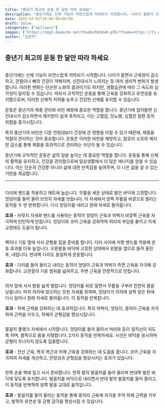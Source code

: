 ```yaml
---
title: "중년기 최고의 운동 한 달만 따라 하세요"
description: "중년기에는 신체 기능이 자연스럽게 저하되기 시작합니다. 나이가 들면서 근육량이 감소하고, 관절이나 뼈의 건강이 약해지며, 신진대사가 느려지는 등 여러 생리적 변화가 발생합니다. 이러한 변화는 단순한 노화의 결과이기도 하지만, 생활습관에 따라 그 속도와 심각성이 달라질 "
date: 2025-03-01T18:00:00+09:00
draft: false
categories: ["wellness"]
images: ["https://img3.daumcdn.net/thumb/R658x0.q70/?fname=https://t1.daumcdn.net/news/202501/01/tenbody/20250101073019305zibv.jpg", "https://t1.daumcdn.net/news/202501/01/tenbody/20250101073019756qxdl.gif", "https://t1.daumcdn.net/news/202501/01/tenbody/20250101073020186advc.gif", "https://t1.daumcdn.net/news/202501/01/tenbody/20250101073020611hpbm.gif", "https://t1.daumcdn.net/news/202501/01/tenbody/20250101073020985mspn.gif"]
author: "김현지"
---
```


<h2 >중년기 최고의 운동 한 달만 따라 하세요</h2> <figure ><img src="https://img3.daumcdn.net/thumb/R658x0.q70/?fname=https://t1.daumcdn.net/news/202501/01/tenbody/20250101073019305zibv.jpg" alt=""/></figure> <p>중년기에는 신체 기능이 자연스럽게 저하되기 시작합니다. 나이가 들면서 근육량이 감소하고, 관절이나 뼈의 건강이 약해지며, 신진대사가 느려지는 등 여러 생리적 변화가 발생합니다. 이러한 변화는 단순한 노화의 결과이기도 하지만, 생활습관에 따라 그 속도와 심각성이 달라질 수 있습니다. 따라서 규칙적인 운동을 통해 근육을 강화하고 유연성을 유지함으로써, 이러한 신체적 저하를 늦추고 건강한 신체를 유지할 수 있습니다.</p> <p>운동은 중년기의 체중 관리와 비만 예방에 중요한 역할을 합니다. 중년기에 접어들면 신진대사가 감소하면서 체지방이 쉽게 축적되고, 이는 고혈압, 당뇨병, 심혈관 질환 등의 위험을 증가시킵니다.</p> <p>특히 중년기의 비만은 다른 연령대보다 건강에 큰 영향을 미칠 수 있기 때문에, 체중을 적절히 관리하는 것이 중요합니다. 운동은 이러한 비만을 예방하고, 칼로리 소모와 체지방 감소를 통해 체중을 효과적으로 관리하는 수단이 될 수 있습니다.</p> <p>중년기에 규칙적인 운동은 삶의 질을 높이는 데 중요한 역할을 합니다. 운동을 통해 신체의 활력을 유지하고, 건강을 관리함으로써 일상생활에서 더 많은 에너지를 얻을 수 있습니다. 이는 단순히 건강뿐 아니라 삶에 대한 만족감을 높여주며, 더 나은 삶을 살 수 있는 기반을 제공합니다.</p> <hr /> <figure ><img src="https://t1.daumcdn.net/news/202501/01/tenbody/20250101073019756qxdl.gif" alt=""/></figure> <p>다리에 밴드를 착용하고 매트에 눕습니다. 무릎을 세운 상태로 발은 바닥에 고정합니다. 엉덩이를 들어 올려 브릿지 자세를 만듭니다. 이 자세에서 양쪽 무릎을 바깥으로 벌리는 동작을 두 번 반복합니다. 다시 엉덩이를 내리고 원래 자세로 돌아옵니다.</p> <p><strong>효과</strong> - 브릿지 자세와 밴드를 사용하는 동작이 엉덩이 근육과 허벅지 바깥쪽 근육을 자극하여 탄탄하게 만듭니다. 엉덩이와 코어 근육을 강화하여 허리의 부담을 줄이고 자세 교정에도 도움이 됩니다.</p> <figure ><img src="https://t1.daumcdn.net/news/202501/01/tenbody/20250101073020186advc.gif" alt=""/></figure> <p>벽이나 기둥 옆에 서서 균형을 잡을 준비를 합니다. 다리 사이에 저항 밴드를 착용해 운동 효과를 더욱 높입니다. 오른발을 바닥에 고정한 상태에서 왼발을 옆으로 들어 올린 후, 내립니다. 반대쪽 다리도 동일하게 운동합니다.</p> <p><strong>효과</strong> - 다리를 들어 올리고 내리는 동작이 엉덩이 근육과 허벅지 측면 근육을 자극해 강화합니다. 고관절의 가동 범위를 넓혀주고, 주변 근육을 안정적으로 만듭니다.</p> <figure ><img src="https://t1.daumcdn.net/news/202501/01/tenbody/20250101073020611hpbm.gif" alt=""/></figure> <p>의자 앞에 서서 발을 넓게 벌립니다. 엉덩이를 뒤로 밀면서 무릎을 구부려 천천히 몸을 낮춥니다. 마치 의자에 앉으려는 듯한 자세를 취하며, 엉덩이가 의자에 살짝 닿은 뒤에 다시 일어나 원래 자세로 돌아옵니다. 이 동작을 반복합니다.</p> <p><strong>효과</strong> - 하체 근력을 강화하는 데 효과적입니다. 특히 허벅지, 엉덩이, 종아리 근육을 자극하여 근력을 키우고, 하체의 균형감을 향상시킵니다.</p> <figure ><img src="https://t1.daumcdn.net/news/202501/01/tenbody/20250101073020985mspn.gif" alt=""/></figure> <p>팔꿈치 플랭크 자세에서 시작합니다. 엉덩이를 들어 올려서 머리와 등이 일직선이 되도록 하며, 팔뚝으로 몸을 지탱합니다. 2가지 동작을 반복하세요. 시선은 바닥을 응시하며 균형이 무너지지 않도록 집중합니다.</p> <p><strong>효과</strong> - 전신 근육, 특히 복근과 어깨 근육을 강화하는 데 도움을 줍니다. 코어 근육을 자극하여 자세를 개선하고, 안정성과 균형감을 향상시키는 효과가 있습니다.</p> <figure ><img src="https://t1.daumcdn.net/news/202501/01/tenbody/20250101073021337mhfx.gif" alt=""/></figure> <p>한쪽 손을 벽에 짚고 서서 준비합니다. 한쪽 발의 발꿈치를 들어 올리며 반대쪽 발은 바닥에 닿도록 유지합니다. 발꿈치를 바닥으로 내리면서 반대 발의 발꿈치를 들어 올리고, 이 동작을 반복하여 양쪽 발을 교대로 움직입니다.</p> <p><strong>효과</strong> - 발꿈치를 들어 올리는 동작을 통해 종아리 근육에 자극을 주어 하체 근력을 키우고, 발목의 유연성 및 균형 감각을 향상시킬 수 있습니다.</p>